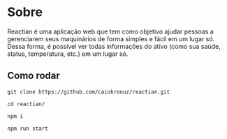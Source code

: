 # Sobre

Reactian é uma aplicação web que tem como objetivo ajudar pessoas a gerenciarem seus maquinários de forma simples e fácil em um lugar só. Dessa forma, é possível ver todas informações do ativo (como sua saúde, status, temperatura, etc.) em um lugar só.

## Como rodar

```console
git clone https://github.com/caiokronuz/reactian.git
```
```console
cd reactian/
```
```console
npm i
```
```console
npm run start 
```
